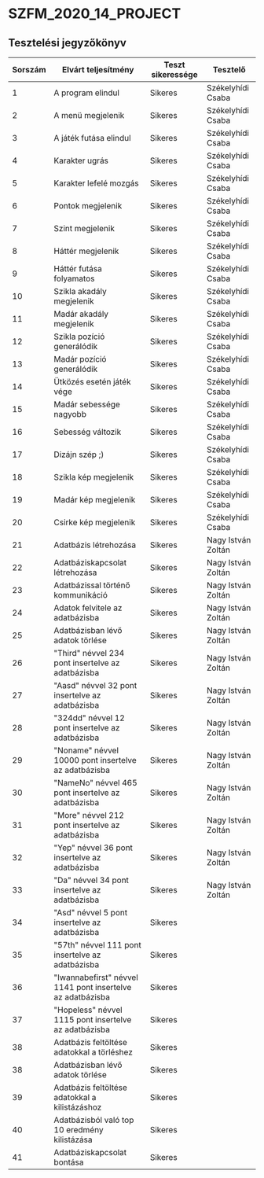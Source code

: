 # SZFM\_2020\_14\_PROJECT

## Tesztelési jegyzőkönyv

Sorszám | Elvárt teljesítmény | Teszt sikeressége | Tesztelő |
| --- | --- | --- | --- |
| 1 | A program elindul | Sikeres | Székelyhídi Csaba |
| 2 | A menü megjelenik | Sikeres | Székelyhídi Csaba |
| 3 | A játék futása elindul | Sikeres | Székelyhídi Csaba |
| 4 | Karakter ugrás | Sikeres | Székelyhídi Csaba |
| 5 | Karakter lefelé mozgás | Sikeres | Székelyhídi Csaba |
| 6 | Pontok megjelenik | Sikeres | Székelyhídi Csaba |
| 7 | Szint megjelenik | Sikeres | Székelyhídi Csaba |
| 8 | Háttér megjelenik | Sikeres | Székelyhídi Csaba |
| 9 | Háttér futása folyamatos | Sikeres | Székelyhídi Csaba |
| 10 | Szikla akadály megjelenik | Sikeres | Székelyhídi Csaba |
| 11 | Madár akadály megjelenik | Sikeres | Székelyhídi Csaba |
| 12 | Szikla pozíció generálódik | Sikeres | Székelyhídi Csaba |
| 13 | Madár pozíció generálódik | Sikeres | Székelyhídi Csaba |
| 14 | Ütközés esetén játék vége | Sikeres | Székelyhídi Csaba |
| 15 | Madár sebessége nagyobb | Sikeres | Székelyhídi Csaba |
| 16 | Sebesség változik | Sikeres | Székelyhídi Csaba |
| 17 | Dizájn szép ;) | Sikeres | Székelyhídi Csaba |
| 18 | Szikla kép megjelenik | Sikeres | Székelyhídi Csaba |
| 19 | Madár kép megjelenik | Sikeres | Székelyhídi Csaba |
| 20 | Csirke kép megjelenik | Sikeres | Székelyhídi Csaba |
| 21 | Adatbázis létrehozása | Sikeres | Nagy István Zoltán |
| 22 | Adatbáziskapcsolat létrehozása | Sikeres | Nagy István Zoltán |
| 23 | Adatbázissal történő kommunikáció | Sikeres | Nagy István Zoltán |
| 24 | Adatok felvitele az adatbázisba | Sikeres | Nagy István Zoltán |
| 25 | Adatbázisban lévő adatok törlése | Sikeres | Nagy István Zoltán |
| 26 | "Third" névvel 234 pont insertelve az adatbázisba | Sikeres | Nagy István Zoltán |
| 27 | "Aasd" névvel 32 pont insertelve az adatbázisba | Sikeres | Nagy István Zoltán |
| 28 | "324dd" névvel 12 pont insertelve az adatbázisba | Sikeres | Nagy István Zoltán |
| 29 | "Noname" névvel 10000 pont insertelve az adatbázisba | Sikeres | Nagy István Zoltán |
| 30 | "NameNo" névvel 465 pont insertelve az adatbázisba | Sikeres | Nagy István Zoltán |
| 31 | "More" névvel 212 pont insertelve az adatbázisba | Sikeres | Nagy István Zoltán |
| 32 | "Yep" névvel 36 pont insertelve az adatbázisba | Sikeres | Nagy István Zoltán |
| 33 | "Da" névvel 34 pont insertelve az adatbázisba | Sikeres | Nagy István Zoltán |
| 34 | "Asd" névvel 5 pont insertelve az adatbázisba | Sikeres |  |
| 35 | "57th" névvel 111 pont insertelve az adatbázisba | Sikeres |  |
| 36 | "Iwannabefirst" névvel 1141 pont insertelve az adatbázisba | Sikeres |  |
| 37 | "Hopeless" névvel 1115 pont insertelve az adatbázisba | Sikeres |  |
| 38 | Adatbázis feltöltése adatokkal a törléshez | Sikeres |  |
| 38 | Adatbázisban lévő adatok törlése | Sikeres |  |
| 39 | Adatbázis feltöltése adatokkal a kilistázáshoz | Sikeres |  |
| 40 | Adatbázisból való top 10 eredmény kilistázása | Sikeres |  |
| 41 | Adatbáziskapcsolat bontása | Sikeres |  |